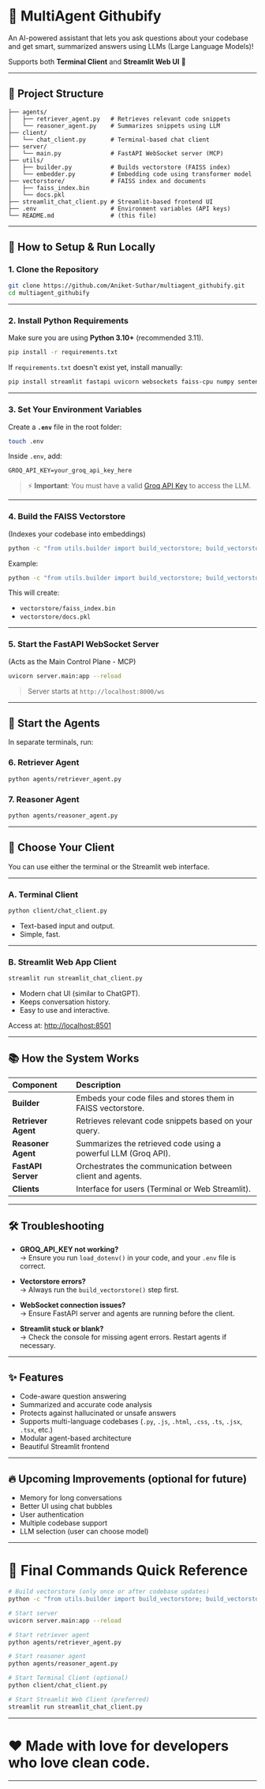 # 🧠 MultiAgent Githubify

An AI-powered assistant that lets you ask questions about your codebase and get smart, summarized answers using LLMs (Large Language Models)!

Supports both **Terminal Client** and **Streamlit Web UI** 🚀

---

## 📂 Project Structure

```plaintext
├── agents/
│   ├── retriever_agent.py   # Retrieves relevant code snippets
│   └── reasoner_agent.py    # Summarizes snippets using LLM
├── client/
│   └── chat_client.py       # Terminal-based chat client
├── server/
│   └── main.py              # FastAPI WebSocket server (MCP)
├── utils/
│   ├── builder.py           # Builds vectorstore (FAISS index)
│   └── embedder.py          # Embedding code using transformer model
├── vectorstore/             # FAISS index and documents
│   ├── faiss_index.bin
│   └── docs.pkl
├── streamlit_chat_client.py # Streamlit-based frontend UI
├── .env                     # Environment variables (API keys)
└── README.md                # (this file)
```

---

## 🚀 How to Setup & Run Locally

### 1. Clone the Repository
```bash
git clone https://github.com/Aniket-Suthar/multiagent_githubify.git
cd multiagent_githubify
```

---

### 2. Install Python Requirements
Make sure you are using **Python 3.10+** (recommended 3.11).

```bash
pip install -r requirements.txt
```

If `requirements.txt` doesn't exist yet, install manually:

```bash
pip install streamlit fastapi uvicorn websockets faiss-cpu numpy sentence-transformers python-dotenv tqdm groq
```

---

### 3. Set Your Environment Variables

Create a **`.env`** file in the root folder:

```bash
touch .env
```

Inside `.env`, add:

```dotenv
GROQ_API_KEY=your_groq_api_key_here
```

> ⚡ **Important**: You must have a valid [Groq API Key](https://console.groq.com/keys) to access the LLM.

---

### 4. Build the FAISS Vectorstore
(Indexes your codebase into embeddings)

```bash
python -c "from utils.builder import build_vectorstore; build_vectorstore('path_to_your_codebase_folder', 'vectorstore')"
```

Example:

```bash
python -c "from utils.builder import build_vectorstore; build_vectorstore('BACKEND', 'vectorstore')"
```

This will create:
- `vectorstore/faiss_index.bin`
- `vectorstore/docs.pkl`

---

### 5. Start the FastAPI WebSocket Server
(Acts as the Main Control Plane - MCP)

```bash
uvicorn server.main:app --reload
```

> Server starts at `http://localhost:8000/ws`

---

## 🧠 Start the Agents

In separate terminals, run:

### 6. Retriever Agent
```bash
python agents/retriever_agent.py
```

### 7. Reasoner Agent
```bash
python agents/reasoner_agent.py
```

---

## 🎯 Choose Your Client

You can use either the terminal or the Streamlit web interface.

---

### A. Terminal Client

```bash
python client/chat_client.py
```
- Text-based input and output.
- Simple, fast.

---

### B. Streamlit Web App Client

```bash
streamlit run streamlit_chat_client.py
```

- Modern chat UI (similar to ChatGPT).
- Keeps conversation history.
- Easy to use and interactive.

Access at: [http://localhost:8501](http://localhost:8501)

---

## 📚 How the System Works

| Component            | Description |
|:---------------------|:------------|
| **Builder**           | Embeds your code files and stores them in FAISS vectorstore. |
| **Retriever Agent**   | Retrieves relevant code snippets based on your query. |
| **Reasoner Agent**    | Summarizes the retrieved code using a powerful LLM (Groq API). |
| **FastAPI Server**    | Orchestrates the communication between client and agents. |
| **Clients**           | Interface for users (Terminal or Web Streamlit). |

---

## 🛠 Troubleshooting

- **GROQ_API_KEY not working?**  
  → Ensure you run `load_dotenv()` in your code, and your `.env` file is correct.

- **Vectorstore errors?**  
  → Always run the `build_vectorstore()` step first.

- **WebSocket connection issues?**  
  → Ensure FastAPI server and agents are running before the client.

- **Streamlit stuck or blank?**  
  → Check the console for missing agent errors. Restart agents if necessary.

---

## ✨ Features

- Code-aware question answering
- Summarized and accurate code analysis
- Protects against hallucinated or unsafe answers
- Supports multi-language codebases (`.py`, `.js`, `.html`, `.css`, `.ts`, `.jsx`, `.tsx`, etc.)
- Modular agent-based architecture
- Beautiful Streamlit frontend

---

## 🔥 Upcoming Improvements (optional for future)

- Memory for long conversations
- Better UI using chat bubbles
- User authentication
- Multiple codebase support
- LLM selection (user can choose model)

---

# 📢 Final Commands Quick Reference

```bash
# Build vectorstore (only once or after codebase updates)
python -c "from utils.builder import build_vectorstore; build_vectorstore('BACKEND', 'vectorstore')"

# Start server
uvicorn server.main:app --reload

# Start retriever agent
python agents/retriever_agent.py

# Start reasoner agent
python agents/reasoner_agent.py

# Start Terminal Client (optional)
python client/chat_client.py

# Start Streamlit Web Client (preferred)
streamlit run streamlit_chat_client.py
```

---

# ❤️ Made with love for developers who love clean code.

---

